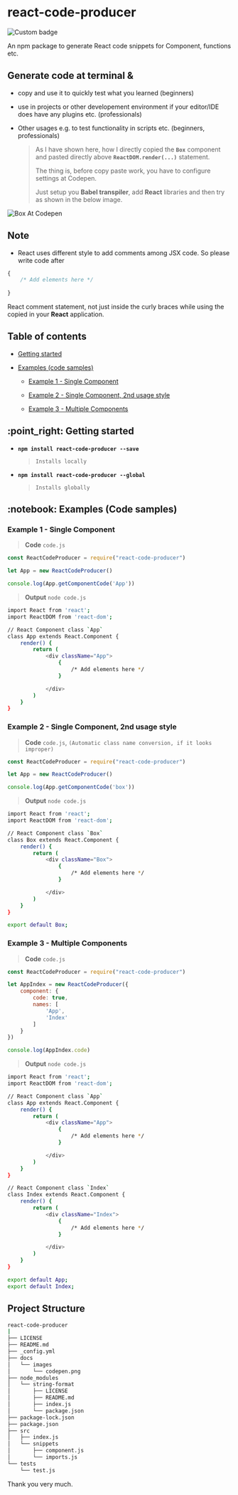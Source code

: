 # react-code-producer

![Custom badge](https://img.shields.io/endpoint?color=green&label=react-code-producer&logo=react&style=plastic&url=https%3A%2F%2Fshields.redsparr0w.com%2F2473%2Fmonday)

An npm package to generate React code snippets for Component, functions etc.

## Generate code at terminal &

+ copy and use it to quickly test what you learned (beginners)

+ use in projects or other developement environment if your editor/IDE does have any plugins etc. (professionals)

+ Other usages e.g. to test functionality in scripts etc. (beginners, professionals)

    > As I have shown here, how I directly copied the **`Box`** component and pasted directly above **`ReactDOM.render(...)`** statement. 
    >
    > The thing is, before copy paste work, you have to configure settings at Codepen. 
    >
    > Just setup you **Babel transpiler**, add **React** libraries and then try as shown in the below image.

![Box At Codepen](./docs/images/codepen.png)

## Note

+ React uses different style to add comments among JSX code. 
So please write code after 

```javascript
{ 
    /* Add elements here */ 
    
}
``` 

React comment statement, not just inside the curly braces while using the copied in your **React** application.

## Table of contents

+ [Getting started](#getting-started)

+ [Examples (code samples)](#code-samples)

    + [Example 1 - Single Component](#example-1)

    + [Example 2 - Single Component, 2nd usage style](#example-2)

    + [Example 3 - Multiple Components](#example-3)

<h2 id="getting-started">:point_right: Getting started</h2>

+ **`npm install react-code-producer --save`**  

    > `Installs locally`

+ **`npm install react-code-producer --global`**  

    > `Installs globally`


<h2 id="code-samples">:notebook: Examples (Code samples)</h2>

<h3 id="example-1">Example 1 - Single Component</h3>

> **Code** `code.js`

```javascript
const ReactCodeProducer = require("react-code-producer")

let App = new ReactCodeProducer()

console.log(App.getComponentCode('App'))
```

> **Output** `node code.js`

```bash
import React from 'react';
import ReactDOM from 'react-dom';

// React Component class `App`
class App extends React.Component {
    render() {
        return (
            <div className="App">
                { 
                    /* Add elements here */ 
                }

            </div>
        )
    }
}
```

<h3 id="example-2">Example 2 - Single Component, 2nd usage style</h3>

> **Code** `code.js`, `(Automatic class name conversion, if it looks improper)`

```javascript
const ReactCodeProducer = require("react-code-producer")

let App = new ReactCodeProducer()

console.log(App.getComponentCode('box'))
```

> **Output** `node code.js`

```bash
import React from 'react';
import ReactDOM from 'react-dom';

// React Component class `Box`
class Box extends React.Component {
    render() {
        return (
            <div className="Box">
                { 
                    /* Add elements here */ 
                }

            </div>
        )
    }
}

export default Box;
```

<h3 id="example-3">Example 3 - Multiple Components</h3>

> **Code** `code.js`

```javascript
const ReactCodeProducer = require("react-code-producer")

let AppIndex = new ReactCodeProducer({
    component: {
        code: true,
        names: [
            'App',
            'Index'
        ]
    }
})

console.log(AppIndex.code)
```

> **Output** `node code.js`

```bash
import React from 'react';
import ReactDOM from 'react-dom';

// React Component class `App`
class App extends React.Component {
    render() {
        return (
            <div className="App">
                { 
                    /* Add elements here */ 
                }

            </div>
        )
    }
}

// React Component class `Index`
class Index extends React.Component {
    render() {
        return (
            <div className="Index">
                { 
                    /* Add elements here */ 
                }

            </div>
        )
    }
}

export default App;
export default Index;
```

## Project Structure

```bash
react-code-producer
|
├── LICENSE
├── README.md
├── _config.yml
├── docs
│   └── images
│       └── codepen.png
├── node_modules
│   └── string-format
│       ├── LICENSE
│       ├── README.md
│       ├── index.js
│       └── package.json
├── package-lock.json
├── package.json
├── src
│   ├── index.js
│   └── snippets
│       ├── component.js
│       └── imports.js
└── tests
    └── test.js
```

Thank you very much.
